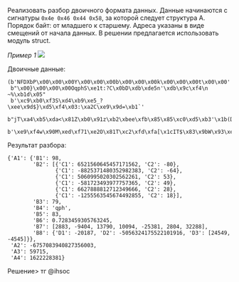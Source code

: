 Реализовать разбор двоичного формата данных. Данные начинаются с сигнатуры `0x4e 0x46 0x44 0x58`, за которой следует структура A. Порядок байт: от младшего к старшему. Адреса указаны в виде смещений от начала данных. В решении предлагается использовать модуль struct.


_Пример 1_
![](../Файлы/Pasted%20image%2020230530115516.png)

Двоичные данные:

```
(b'NFDXbP\x00\x00\x00Y\x00\x00\x00b\x00\x00\x00k\x00\x00\x00t\x00\x00'
 b"\x00}\x00\x00\x00OqphS\xe1t:?C\x0bD\xdb\xde5n'\xdb\x9c\xf4\n ~%\xb1d\x05"
 b'\xc9\xb0\xf3S\xd4\xb9\xe5_?\xee\x9d$}\xd5\xf4\x03:\xa2C\xe9\x9d=\xb1`'
 b"jT\xa4\xb5\xda<\x81Z\xb0\x91z\xb2\xbee\xfb\x85\x85\xc0\xd5\xb3'\x1b(D<F5K"
 b'\xe9\xf4w\x90M\xed\xf71\xe2O\x81T\xc2\xfd\xfa[\x1cIT$\x83\x9bW\x93\xee\x12')
```

Результат разбора:

```
{'A1': {'B1': 98,
        'B2': [{'C1': 6521560645457171562, 'C2': -80},
               {'C1': -8825371480352982383, 'C2': -64},
               {'C1': 5060995020302562261, 'C2': 53},
               {'C1': -581723493977757365, 'C2': 49},
               {'C1': 6627888812712349666, 'C2': 28},
               {'C1': -1255563545674492855, 'C2': 18}],
        'B3': 79,
        'B4': 'qph',
        'B5': 83,
        'B6': 0.7283459305763245,
        'B7': [2883, -9404, 13790, 10094, -25381, 2804, 32288],
        'B8': {'D1': -20187, 'D2': -5056324175522101916, 'D3': [24549, -4545]}},
 'A2': -6757083940827356003,
 'A3': 59715,
 'A4': 1622228381}
```
Решение> тг @ihsoc